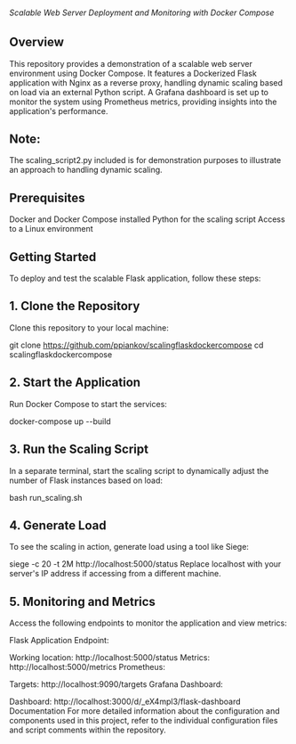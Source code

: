 ###### Scalable Web Server Deployment and Monitoring with Docker Compose

## Overview
This repository provides a demonstration of a scalable web server environment using Docker Compose. It features a Dockerized Flask application with Nginx as a reverse proxy, handling dynamic scaling based on load via an external Python script. A Grafana dashboard is set up to monitor the system using Prometheus metrics, providing insights into the application's performance.

## Note: 
The scaling_script2.py included is for demonstration purposes to illustrate an approach to handling dynamic scaling.

## Prerequisites
Docker and Docker Compose installed
Python for the scaling script
Access to a Linux environment

## Getting Started
To deploy and test the scalable Flask application, follow these steps:

## 1. Clone the Repository
Clone this repository to your local machine:


git clone https://github.com/ppiankov/scalingflaskdockercompose
cd scalingflaskdockercompose

## 2. Start the Application
Run Docker Compose to start the services:


docker-compose up --build

## 3. Run the Scaling Script
In a separate terminal, start the scaling script to dynamically adjust the number of Flask instances based on load:


bash run_scaling.sh

## 4. Generate Load
To see the scaling in action, generate load using a tool like Siege:


siege -c 20 -t 2M http://localhost:5000/status
Replace localhost with your server's IP address if accessing from a different machine.

## 5. Monitoring and Metrics
Access the following endpoints to monitor the application and view metrics:

Flask Application Endpoint:

Working location: http://localhost:5000/status
Metrics: http://localhost:5000/metrics
Prometheus:

Targets: http://localhost:9090/targets
Grafana Dashboard:

Dashboard: http://localhost:3000/d/_eX4mpl3/flask-dashboard
Documentation
For more detailed information about the configuration and components used in this project, refer to the individual configuration files and script comments within the repository.